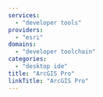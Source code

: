 ```yaml
---
services:
  - "developer tools"
providers:
  - "esri"
domains:
  - "developer toolchain"
categories:
  - "desktop ide"
title: "ArcGIS Pro"
linkTitle: "ArcGIS Pro"
---
```

